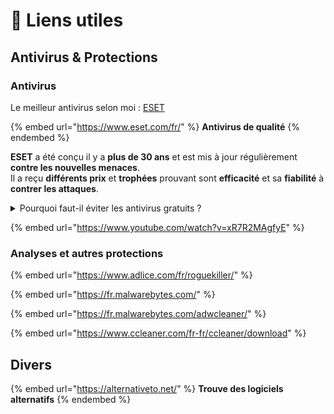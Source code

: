 # 🔗 Liens utiles

## Antivirus & Protections

### Antivirus

Le meilleur antivirus selon moi : [ESET](https://www.eset.com/fr/)

{% embed url="https://www.eset.com/fr/" %}
**Antivirus de qualité**
{% endembed %}

**ESET** a été conçu il y a **plus de 30 ans** et est mis à jour régulièrement **contre les nouvelles menaces**.\
Il a reçu **différents prix** et **trophées** prouvant sont **efficacité** et sa **fiabilité** à **contrer les attaques**.

<details>

<summary>Pourquoi faut-il éviter les antivirus gratuits ?</summary>

Si c'est gratuit, c'est toi le produit.

</details>

{% embed url="https://www.youtube.com/watch?v=xR7R2MAgfyE" %}

### Analyses et autres protections

{% embed url="https://www.adlice.com/fr/roguekiller/" %}

{% embed url="https://fr.malwarebytes.com/" %}

{% embed url="https://fr.malwarebytes.com/adwcleaner/" %}

{% embed url="https://www.ccleaner.com/fr-fr/ccleaner/download" %}

## Divers

{% embed url="https://alternativeto.net/" %}
**Trouve des logiciels alternatifs**
{% endembed %}
